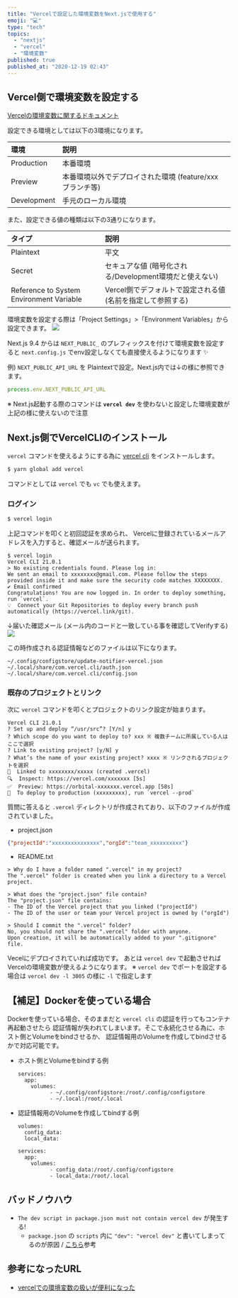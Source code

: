 ```yaml
---
title: "Vercelで設定した環境変数をNext.jsで使用する"
emoji: "💻"
type: "tech"
topics:
  - "nextjs"
  - "vercel"
  - "環境変数"
published: true
published_at: "2020-12-19 02:43"
---
```


## Vercel側で環境変数を設定する

[Vercelの環境変数に関するドキュメント](https://vercel.com/docs/environment-variables)

設定できる環境としては以下の3環境になります。

|環境|説明|
| :---- | :---  |
| Production | 本番環境 |
| Preview | 本番環境以外でデプロイされた環境 (feature/xxx ブランチ等) |
| Development | 手元のローカル環境 |

また、設定できる値の種類は以下の3通りになります。

|タイプ|説明|
| :---- | :---  |
| Plaintext | 平文 |
| Secret | セキュアな値 (暗号化される/Development環境だと使えない) |
| Reference to System Environment Variable | Vercel側でデフォルトで設定される値 (名前を指定して参照する) |

環境変数を設定する際は「Project Settings」>「Environment Variables」から設定できます。
![](https://storage.googleapis.com/zenn-user-upload/taza7ms29ha18jit2z2hjbz3vcsd)


Next.js 9.4 からは `NEXT_PUBLIC_` のプレフィックスを付けて環境変数を設定すると
 `next.config.js` でenv設定しなくても直接使えるようになります :sparkles: 

例)
`NEXT_PUBLIC_API_URL` を Plaintextで設定。Next.js内では↓の様に参照できます。

```ts
process.env.NEXT_PUBLIC_API_URL
```
※ Next.js起動する際のコマンドは **`vercel dev`** を使わないと設定した環境変数が上記の様に使えないので注意

## Next.js側でVercelCLIのインストール

`vercel` コマンドを使えるようにする為に [vercel cli](https://vercel.com/docs/cli) をインストールします。

```sh
$ yarn global add vercel
```
コマンドとしては `vercel` でも `vc` でも使えます。

### ログイン

```sh
$ vercel login
```
上記コマンドを叩くと初回認証を求められ、
Vercelに登録されているメールアドレスを入力すると、確認メールが送られます。

```
$ vercel login
Vercel CLI 21.0.1
> No existing credentials found. Please log in:
We sent an email to xxxxxxxx@gmail.com. Please follow the steps provided inside it and make sure the security code matches XXXXXXXX.
✔ Email confirmed
Congratulations! You are now logged in. In order to deploy something, run `vercel`.
💡  Connect your Git Repositories to deploy every branch push automatically (https://vercel.link/git).
```
↓届いた確認メール (メール内のコードと一致している事を確認してVerifyする)
![](https://storage.googleapis.com/zenn-user-upload/721ucbip9sm5suprvuak7rt3o2fg)


この時作成される認証情報などのファイルは以下になります。

```
~/.config/configstore/update-notifier-vercel.json
~/.local/share/com.vercel.cli/auth.json 
~/.local/share/com.vercel.cli/config.json
```

### 既存のプロジェクトとリンク
次に `vercel` コマンドを叩くとプロジェクトのリンク設定が始まります。

```
Vercel CLI 21.0.1
? Set up and deploy “/usr/src”? [Y/n] y
? Which scope do you want to deploy to? xxx ※ 複数チームに所属している人はここで選択
? Link to existing project? [y/N] y
? What’s the name of your existing project? xxxx ※ リンクされるプロジェクトを選択
🔗  Linked to xxxxxxxx/xxxxx (created .vercel)
🔍  Inspect: https://vercel.com/xxxxxxx [5s]
✅  Preview: https://orbital-xxxxxxx.vercel.app [58s]
📝  To deploy to production (xxxxxxxxx), run `vercel --prod`
```
質問に答えると `.vercel` ディレクトリが作成されており、以下のファイルが作成されていました。

- project.json

```json
{"projectId":"xxxxxxxxxxxxxxx","orgId":"team_xxxxxxxxxx"}
```

- README.txt

```
> Why do I have a folder named ".vercel" in my project?
The ".vercel" folder is created when you link a directory to a Vercel project.

> What does the "project.json" file contain?
The "project.json" file contains:
- The ID of the Vercel project that you linked ("projectId")
- The ID of the user or team your Vercel project is owned by ("orgId")

> Should I commit the ".vercel" folder?
No, you should not share the ".vercel" folder with anyone.
Upon creation, it will be automatically added to your ".gitignore" file.
```

Vecelにデプロイされていれば成功です。
あとは `vercel dev` で起動させればVercelの環境変数が使えるようになります。
※ `vercel dev` でポートを設定する場合は `vercel dev -l 3005` の様に `-l` で指定します

## 【補足】Dockerを使っている場合

Dockerを使っている場合、そのままだと `vercel cli` の認証を行ってもコンテナ再起動させたら
認証情報が失われてしまいます。そこで永続化させる為に、ホスト側とVolumeをbindさせるか、
認証情報用のVolumeを作成してbindさせるかで対応可能です。

- ホスト側とVolumeをbindする例

    ```
    services:
      app:
        volumes:
              - ~/.config/configstore:/root/.config/configstore
              - ~/.local:/root/.local
    ```

- 認証情報用のVolumeを作成してbindする例

    ```
    volumes:
      config_data:
      local_data:
    
    services:
      app:
        volumes:
              - config_data:/root/.config/configstore
              - local_data:/root/.local
    ```

## バッドノウハウ

- `The dev script in package.json must not contain vercel dev` が発生する!
    - `package.json` の `scripts` 内に `"dev": "vercel dev"` と書いてしまってるのが原因  / [こちら](https://github.com/vercel/vercel/blob/master/errors/now-dev-as-dev-script.md)参考

## 参考になったURL

- [vercelでの環境変数の扱いが便利になった](https://blog.ojisan.io/vercel-env)
